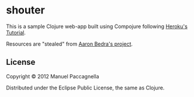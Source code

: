 # shouter

This is a sample Clojure web-app built using Compojure following [Heroku's Tutorial](https://devcenter.heroku.com/articles/clojure-web-application).

Resources are "stealed" from [Aaron Bedra's project](https://github.com/abedra/shouter).

## License

Copyright © 2012 Manuel Paccagnella

Distributed under the Eclipse Public License, the same as Clojure.
